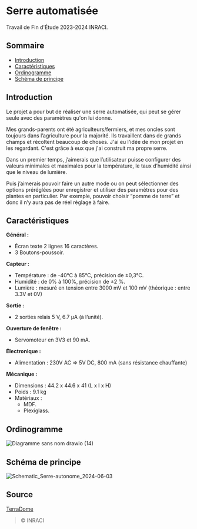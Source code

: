 # Serre automatisée
 Travail de Fin d'Étude 2023-2024 INRACI.

## Sommaire
- [Introduction](#introduction)
- [Caractéristiques](#caractéristiques)
- [Ordinogramme](#ordinogramme)
- [Schéma de principe](#schéma-de-principe)

## Introduction

Le projet a pour but de réaliser une serre automatisée, qui peut se gérer seule avec
des paramètres qu'on lui donne.

Mes grands-parents ont été agriculteurs/fermiers, et mes oncles sont toujours dans
l’agriculture pour la majorité. Ils travaillent dans de grands champs et récoltent
beaucoup de choses. J'ai eu l'idée de mon projet en les regardant. C'est grâce à eux
que j'ai construit ma propre serre.

Dans un premier temps, j’aimerais que l’utilisateur puisse configurer des valeurs
minimales et maximales pour la température, le taux d’humidité ainsi que le niveau
de lumière.

Puis j’aimerais pouvoir faire un autre mode ou on peut sélectionner des options
préréglées pour enregistrer et utiliser des paramètres pour des plantes en particulier.
Par exemple, pouvoir choisir “pomme de terre” et donc il n’y aura pas de réel réglage
à faire.


## Caractéristiques

**Général :**
- Écran texte 2 lignes 16 caractères.
- 3 Boutons-poussoir.

**Capteur :**
- Température : de -40°C à 85°C, précision de ±0,3°C.
- Humidité : de 0% à 100%, précision de ±2 %.
- Lumière : mesuré en tension entre 3000 mV et 100 mV (théorique :
entre 3.3V et 0V)

**Sortie :**
- 2 sorties relais 5 V, 6.7 μA (à l’unité).

**Ouverture de fenêtre :**
- Servomoteur en 3V3 et 90 mA.

**Électronique :**
- Alimentation : 230V AC => 5V DC, 800 mA (sans résistance chauffante)

**Mécanique :**
- Dimensions : 44.2 x 44.6 x 41 (L x l x H)
- Poids : 9.1 kg
- Matériaux :
  - MDF.
  - Plexiglass.


## Ordinogramme

![Diagramme sans nom drawio (14)](https://github.com/CMDFocus/KURTKAN_Azam_Serre_automatise/assets/58083906/cfaae11c-409e-47c1-9b63-a367ea257922)

## Schéma de principe

![Schematic_Serre-autonome_2024-06-03](https://github.com/CMDFocus/KURTKAN_Azam_Serre_automatise/assets/58083906/d61dbd43-000c-4fac-97f2-1b5c1a2c1afe)


## Source

[TerraDome](https://www.instructables.com/TerraDome-Mini-Tropical-Greenhouse-With-Arduino/)

> © INRACI
